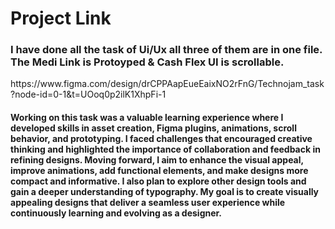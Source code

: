 <div><h1> Project Link </h1></div>
<h3>I have done all the task of Ui/Ux all three of them are in one file. 
The Medi Link is Protoyped & Cash Flex UI is scrollable.</h3>
<div><p>https://www.figma.com/design/drCPPAapEueEaixNO2rFnG/Technojam_task?node-id=0-1&t=UOoq0p2ilK1XhpFi-1</p>
<div>

<div><h4><p>
Working on this task was a valuable learning experience where I developed skills in asset creation, Figma plugins, animations, scroll behavior, and prototyping.
I faced challenges that encouraged creative thinking and highlighted the importance of collaboration and feedback in refining designs.
Moving forward, I aim to enhance the visual appeal, improve animations, add functional elements, and make designs more compact and informative.
I also plan to explore other design tools and gain a deeper understanding of typography.
My goal is to create visually appealing designs that deliver a seamless user experience while continuously learning and evolving as a designer.
</p></h4></div>
